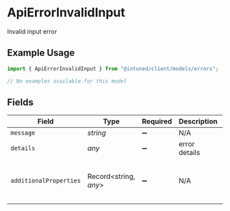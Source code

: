 # ApiErrorInvalidInput

Invalid input error

## Example Usage

```typescript
import { ApiErrorInvalidInput } from "@intuned/client/models/errors";

// No examples available for this model
```

## Fields

| Field                          | Type                           | Required                       | Description                    | Example                        |
| ------------------------------ | ------------------------------ | ------------------------------ | ------------------------------ | ------------------------------ |
| `message`                      | *string*                       | :heavy_minus_sign:             | N/A                            |                                |
| `details`                      | *any*                          | :heavy_minus_sign:             | error details                  |                                |
| `additionalProperties`         | Record<string, *any*>          | :heavy_minus_sign:             | N/A                            | {<br/>"message": "Invalid input"<br/>} |